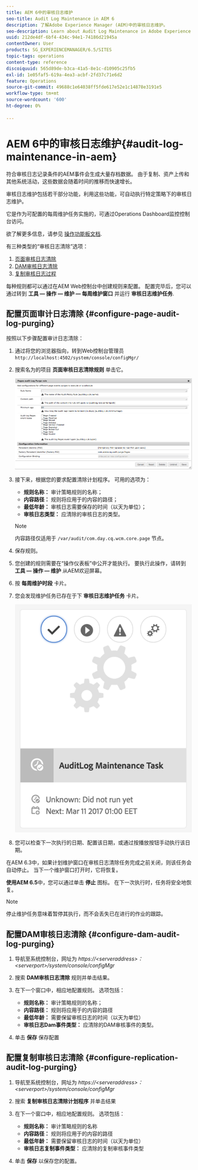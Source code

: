 ```yaml
---
title: AEM 6中的审核日志维护
seo-title: Audit Log Maintenance in AEM 6
description: 了解Adobe Experience Manager (AEM)中的审核日志维护。
seo-description: Learn about Audit Log Maintenance in Adobe Experience Manager (AEM).
uuid: 212de4df-6bf4-434c-94e1-74186d21945a
contentOwner: User
products: SG_EXPERIENCEMANAGER/6.5/SITES
topic-tags: operations
content-type: reference
discoiquuid: 565d89de-b3ca-41a5-8e1c-d10905c25fb5
exl-id: 1e05faf5-619a-4ea3-acbf-2fd37c71e6d2
feature: Operations
source-git-commit: 49688c1e64038ff5fde617e52e1c14878e3191e5
workflow-type: tm+mt
source-wordcount: '600'
ht-degree: 0%

---
```


# AEM 6中的审核日志维护{#audit-log-maintenance-in-aem}

符合审核日志记录条件的AEM事件会生成大量存档数据。 由于复制、资产上传和其他系统活动，这些数据会随着时间的推移而快速增长。

审核日志维护包括若干部分功能，利用这些功能，可自动执行特定策略下的审核日志维护。

它是作为可配置的每周维护任务实施的，可通过Operations Dashboard监控控制台访问。

欲了解更多信息，请参见 [操作功能板文档](/help/sites-administering/operations-dashboard.md).

有三种类型的“审核日志清除”选项：

1. [页面审核日志清除](/help/sites-administering/operations-audit-log.md#configure-page-audit-log-purging)
1. [DAM审核日志清除](/help/sites-administering/operations-audit-log.md#configure-dam-audit-log-purging)
1. [复制审核日志过程](/help/sites-administering/operations-audit-log.md#configure-replication-audit-log-purging)

每种规则都可以通过在AEM Web控制台中创建规则来配置。 配置完毕后，您可以通过转到 **工具 — 操作 — 维护 — 每周维护窗口** 并运行 **审核日志维护任务**.

## 配置页面审计日志清除 {#configure-page-audit-log-purging}

按照以下步骤配置审计日志清除：

1. 通过将您的浏览器指向，转到Web控制台管理员 `http://localhost:4502/system/console/configMgr/`

1. 搜索名为的项目 **页面审核日志清除规则** 单击它。

   ![chlimage_1-365](assets/chlimage_1-365.png)

1. 接下来，根据您的要求配置清除计划程序。 可用的选项为：

   * **规则名称：** 审计策略规则的名称；
   * **内容路径：** 规则将应用于的内容的路径；
   * **最低年龄：** 审核日志需要保存的时间（以天为单位）；
   * **审核日志类型：** 应清除的审核日志的类型。

   >[!NOTE]
   >
   >内容路径仅适用于 `/var/audit/com.day.cq.wcm.core.page` 节点。

1. 保存规则。
1. 您创建的规则需要在“操作仪表板”中公开才能执行。 要执行此操作，请转到 **工具 — 操作 — 维护** 从AEM欢迎屏幕。

1. 按 **每周维护时段** 卡片。

1. 您会发现维护任务已存在于下 **审核日志维护任务** 卡片。

   ![chlimage_1-366](assets/chlimage_1-366.png)

1. 您可以检查下一次执行的日期、配置该日期，或通过按播放按钮手动执行该日期。

在AEM 6.3中，如果计划维护窗口在审核日志清除任务完成之前关闭，则该任务会自动停止。 当下一个维护窗口打开时，它将恢复。

**使用AEM 6.5**&#x200B;中，您可以通过单击 **停止** 图标。 在下一次执行时，任务将安全地恢复。

>[!NOTE]
>
>停止维护任务意味着暂停其执行，而不会丢失已在进行的作业的跟踪。

## 配置DAM审核日志清除 {#configure-dam-audit-log-purging}

1. 导航至系统控制台，网址为 *https://&lt;serveraddress>：&lt;serverport>/system/console/configMgr*
1. 搜索 **DAM审核日志清除** 规则并单击结果。
1. 在下一个窗口中，相应地配置规则。 选项包括：

   * **规则名称：** 审计策略规则的名称；
   * **内容路径：** 规则将应用于的内容的路径
   * **最低年龄：** 需要保留审核日志的时间（以天为单位）
   * **审核日志Dam事件类型：** 应清除的DAM审核事件的类型。

1. 单击 **保存** 保存配置

## 配置复制审核日志清除  {#configure-replication-audit-log-purging}

1. 导航至系统控制台，网址为 *https://&lt;serveraddress>：&lt;serverport>/system/console/configMgr*
1. 搜索 **复制审核日志清除计划程序** 并单击结果
1. 在下一个窗口中，相应地配置规则。 选项包括：

   * **规则名称：** 审计策略规则的名称
   * **内容路径：** 规则将应用于的内容的路径
   * **最低年龄：** 需要保留审核日志的时间（以天为单位）
   * **审核日志复制事件类型：** 应清除的复制审核事件类型

1. 单击 **保存** 以保存您的配置。
